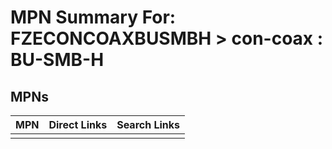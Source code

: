 



# MPN Summary For: FZECONCOAXBUSMBH > con-coax : BU-SMB-H

## MPNs
  

|MPN|Direct Links|Search Links|
| :--- | :--- | :--- |
||||

